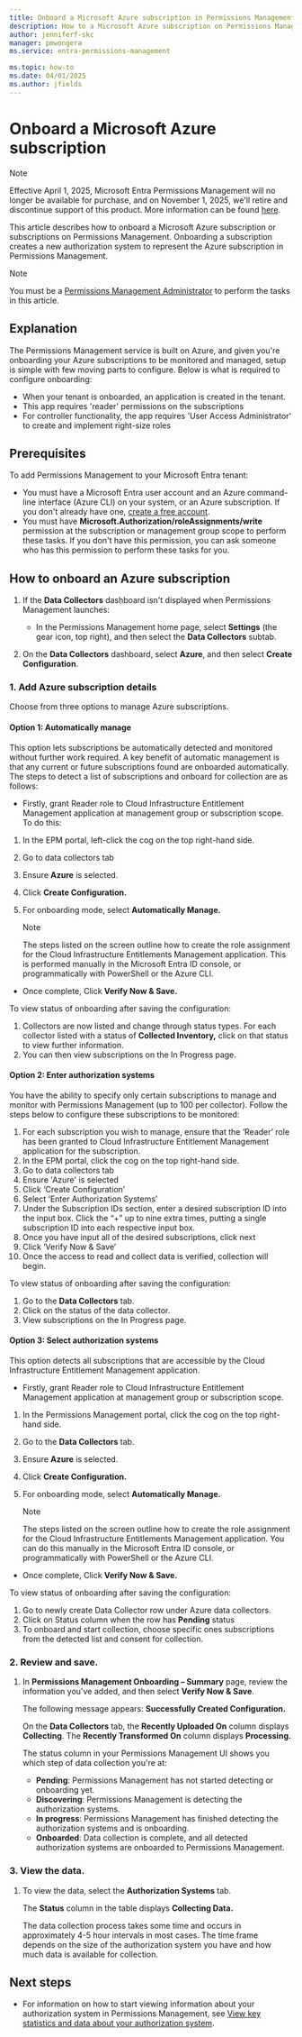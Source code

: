```yaml
---
title: Onboard a Microsoft Azure subscription in Permissions Management
description: How to a Microsoft Azure subscription on Permissions Management.
author: jenniferf-skc
manager: pmwongera
ms.service: entra-permissions-management

ms.topic: how-to
ms.date: 04/01/2025
ms.author: jfields
---
```


# Onboard a Microsoft Azure subscription

> [!NOTE]
> Effective April 1, 2025, Microsoft Entra Permissions Management will no longer be available for purchase, and on November 1, 2025, we'll retire and discontinue support of this product. More information can be found [here](https://aka.ms/MEPMretire).

This article describes how to onboard a Microsoft Azure subscription or subscriptions on Permissions Management. Onboarding a subscription creates a new authorization system to represent the Azure subscription in Permissions Management.

> [!NOTE]
> You must be a [Permissions Management Administrator](../identity/role-based-access-control/permissions-reference.md#permissions-management-administrator) to perform the tasks in this article.

## Explanation

The Permissions Management service is built on Azure, and given you're onboarding your Azure subscriptions to be monitored and managed, setup is simple with few moving parts to configure. Below is what is required to configure onboarding:

* When your tenant is onboarded, an application is created in the tenant.
* This app requires 'reader' permissions on the subscriptions
* For controller functionality, the app requires 'User Access Administrator' to create and implement right-size roles

## Prerequisites

To add Permissions Management to your Microsoft Entra tenant:
- You must have a Microsoft Entra user account and an Azure command-line interface (Azure CLI) on your system, or an Azure subscription. If you don't already have one, [create a free account](https://azure.microsoft.com/pricing/purchase-options/azure-account?cid=msft_learn).
- You must have **Microsoft.Authorization/roleAssignments/write** permission at the subscription or management group scope to perform these tasks. If you don't have this permission, you can ask someone who has this permission to perform these tasks for you.

## How to onboard an Azure subscription

1. If the **Data Collectors** dashboard isn't displayed when Permissions Management launches:

    - In the Permissions Management home page, select **Settings** (the gear icon, top right), and then select the **Data Collectors** subtab.

1. On the **Data Collectors** dashboard, select **Azure**, and then select **Create Configuration**.

### 1. Add Azure subscription details

Choose from three options to manage Azure subscriptions. 

#### Option 1: Automatically manage 

This option lets subscriptions be automatically detected and monitored without further work required. A key benefit of automatic management is that any current or future subscriptions found are onboarded automatically. The steps to detect a list of subscriptions and onboard for collection are as follows:  

- Firstly, grant Reader role to Cloud Infrastructure Entitlement Management application at management group or subscription scope. To do this:  

1. In the EPM portal, left-click the cog on the top right-hand side.  
1. Go to data collectors tab 
1. Ensure **Azure** is selected.
1. Click **Create Configuration.**
1. For onboarding mode, select **Automatically Manage.**

    > [!NOTE]
    > The steps listed on the screen outline how to create the role assignment for the Cloud Infrastructure Entitlements Management application. This is performed manually in the Microsoft Entra ID console, or programmatically with PowerShell or the Azure CLI.

- Once complete, Click **Verify Now & Save.**

To view status of onboarding after saving the configuration: 

1. Collectors are now listed and change through status types. For each collector listed with a status of **Collected Inventory,** click on that status to view further information. 
1. You can then view subscriptions on the In Progress page.

#### Option 2: Enter authorization systems 

You have the ability to specify only certain subscriptions to manage and monitor with Permissions Management (up to 100 per collector). Follow the steps below to configure these subscriptions to be monitored: 

1. For each subscription you wish to manage, ensure that the ‘Reader’ role has been granted to Cloud Infrastructure Entitlement Management application for the subscription. 
1. In the EPM portal, click the cog on the top right-hand side. 
1. Go to data collectors tab 
1. Ensure 'Azure' is selected
1. Click ‘Create Configuration’ 
1. Select ‘Enter Authorization Systems’ 
1. Under the Subscription IDs section, enter a desired subscription ID into the input box. Click the “+” up to nine extra times, putting a single subscription ID into each respective input box. 
1. Once you have input all of the desired subscriptions, click next 
1. Click ‘Verify Now & Save’ 
1. Once the access to read and collect data is verified, collection will begin. 

To view status of onboarding after saving the configuration: 

1. Go to the **Data Collectors** tab.  
1. Click on the status of the data collector.  
1. View subscriptions on the In Progress page.

#### Option 3: Select authorization systems 

This option detects all subscriptions that are accessible by the Cloud Infrastructure Entitlement Management application.  

- Firstly, grant Reader role to Cloud Infrastructure Entitlement Management application at management group or subscription scope.  

1. In the Permissions Management portal, click the cog on the top right-hand side.  
1. Go to the **Data Collectors** tab.
1. Ensure **Azure** is selected.
1. Click **Create Configuration.** 
1. For onboarding mode, select **Automatically Manage.** 

    > [!NOTE]
    > The steps listed on the screen outline how to create the role assignment for the Cloud Infrastructure Entitlements Management application. You can do this manually in the Microsoft Entra ID console, or programmatically with PowerShell or the Azure CLI.

- Once complete, Click **Verify Now & Save.** 

To view status of onboarding after saving the configuration: 

1. Go to newly create Data Collector row under Azure data collectors. 
1. Click on Status column when the row has **Pending** status 
1. To onboard and start collection, choose specific ones subscriptions from the detected list and consent for collection.

### 2. Review and save.

1. In **Permissions Management Onboarding – Summary** page, review the information you've added, and then select **Verify Now & Save**.

    The following message appears: **Successfully Created Configuration.**

    On the **Data Collectors** tab, the **Recently Uploaded On** column displays **Collecting**. The **Recently Transformed On** column displays **Processing.**

    The status column in your Permissions Management UI shows you which step of data collection you're at:  
 
    - **Pending**: Permissions Management has not started detecting or onboarding yet. 
    - **Discovering**: Permissions Management is detecting the authorization systems. 
    - **In progress**: Permissions Management has finished detecting the authorization systems and is onboarding. 
    - **Onboarded**: Data collection is complete, and all detected authorization systems are onboarded to Permissions Management. 

### 3. View the data.

1. To view the data, select the **Authorization Systems** tab.

    The **Status** column in the table displays **Collecting Data.**

    The data collection process takes some time and occurs in approximately 4-5 hour intervals in most cases. The time frame depends on the size of the authorization system you have and how much data is available for collection.

## Next steps

- For information on how to start viewing information about your authorization system in Permissions Management, see [View key statistics and data about your authorization system](ui-dashboard.md).
